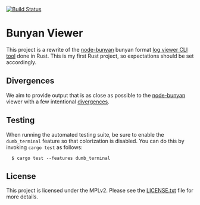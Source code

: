 [![Build Status](https://travis-ci.org/dekobon/bunyan-view.svg?branch=master)](https://travis-ci.org/dekobon/bunyan-view)

# Bunyan Viewer

This project is a rewrite of the [node-bunyan](https://github.com/trentm/node-bunyan/) bunyan format 
[log viewer CLI tool](https://github.com/trentm/node-bunyan/blob/master/bin/bunyan) done in Rust. 
This is my first Rust project, so expectations should be set accordingly.

## Divergences

We aim to provide output that is as close as possible to the [node-bunyan](https://github.com/trentm/node-bunyan/)
viewer with a few intentional [divergences](DIVERGENCES.md).

## Testing

When running the automated testing suite, be sure to enable the `dumb_terminal` feature so that colorization is 
disabled. You can do this by invoking `cargo test` as follows:
```
  $ cargo test --features dumb_terminal
```

## License
This project is licensed under the MPLv2. Please see the [LICENSE.txt](/LICENSE.txt)
file for more details.